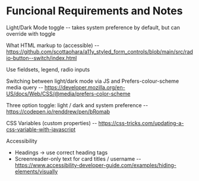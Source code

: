 # Funcional Requirements and Notes

Light/Dark Mode toggle -- takes system preference by default, but can override with toggle

What HTML markup to (accessible) -- https://github.com/scottaohara/a11y_styled_form_controls/blob/main/src/radio-button--switch/index.html

Use fieldsets, legend, radio inputs

Switching between light/dark mode via JS and Prefers-colour-scheme media query -- https://developer.mozilla.org/en-US/docs/Web/CSS/@media/prefers-color-scheme

Three option toggle: light / dark and system preference -- https://codepen.io/renddrew/pen/bRomab

CSS Variables (custom properties) -- https://css-tricks.com/updating-a-css-variable-with-javascript

Accessibility
- Headings -> use correct heading tags
- Screenreader-only text for card titles / username -- https://www.accessibility-developer-guide.com/examples/hiding-elements/visually